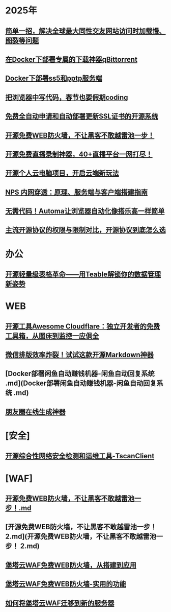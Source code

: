 # 2025年

## [简单一招，解决全球最大同性交友网站访问时加载慢、图裂等问题](简单一招，解决全球最大同性交友网站访问时加载慢、图裂等问题.md)

## [在Docker下部署专属的下载神器qBittorrent](在Docker下部署专属的下载神器qBittorrent.md)

## [Docker下部署ss5和pptp服务端](Docker下部署ss5和pptp服务端.md)

## [把浏览器中写代码，春节也要假期coding](把浏览器中写代码，春节也要假期coding.md)

## [免费全自动申请和自动部署更新SSL证书的开源系统](免费全自动申请和自动部署更新SSL证书的开源系统.md)

## [开源免费WEB防火墙，不让黑客不敢越雷池一步！](开源免费WEB防火墙，不让黑客不敢越雷池一步！.md)

## [开源免费直播录制神器，40+直播平台一网打尽！](开源免费直播录制神器，40+直播平台一网打尽！.md)

## [开源个人云电脑项目，开启云端新玩法](开源个人云电脑项目，开启云端新玩法.md)

## [NPS 内网穿透：原理、服务端与客户端搭建指南](NPS内网穿透原理服务端与客户端搭建指南.md)

## [无需代码！Automa让浏览器自动化像搭乐高一样简单](Automa.md)

## [主流开源协议的权限与限制对比，开源协议到底怎么选](开源协议有哪些.md)

# 办公

## [开源轻量级表格革命——用Teable解锁你的数据管理新姿势](Teable.md)

# WEB

## [开源工具Awesome Cloudflare：独立开发者的免费工具箱，从图床到监控一应俱全](Awesome-Cloudflare.md)

## [微信排版效率炸裂！试试这款开源Markdown神器](doocs-md.md)

## [Docker部署闲鱼自动赚钱机器-闲鱼自动回复系统 .md](Docker部署闲鱼自动赚钱机器-闲鱼自动回复系统 .md)

## [朋友圈在线生成神器](朋友圈在线生成神器.md)

# [安全]

## [开源综合性网络安全检测和运维工具-TscanClient](开源综合性网络安全检测和运维工具-TscanClient.md)



# [WAF]

## [开源免费WEB防火墙，不让黑客不敢越雷池一步！.md](开源免费WEB防火墙，不让黑客不敢越雷池一步！.md)

## [开源免费WEB防火墙，不让黑客不敢越雷池一步！ 2.md](开源免费WEB防火墙，不让黑客不敢越雷池一步！ 2.md)

## [堡塔云WAF免费WEB防火墙，从搭建到应用](堡塔云WAF免费WEB防火墙，从搭建到应用.md)

## [堡塔云WAF免费WEB防火墙-实用的功能](堡塔云WAF免费WEB防火墙-实用的功能.md)

## [如何将堡塔云WAF迁移到新的服务器](如何将堡塔云WAF迁移到新的服务器.md)

